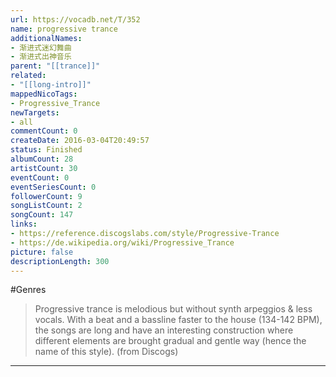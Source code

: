 ```yaml
---
url: https://vocadb.net/T/352
name: progressive trance
additionalNames: 
- 渐进式迷幻舞曲
- 渐进式出神音乐
parent: "[[trance]]"
related:
- "[[long-intro]]"
mappedNicoTags:
- Progressive_Trance
newTargets:
- all
commentCount: 0
createDate: 2016-03-04T20:49:57
status: Finished
albumCount: 28
artistCount: 30
eventCount: 0
eventSeriesCount: 0
followerCount: 9
songListCount: 2
songCount: 147
links: 
- https://reference.discogslabs.com/style/Progressive-Trance
- https://de.wikipedia.org/wiki/Progressive_Trance
picture: false
descriptionLength: 300
---
```


#Genres

>Progressive trance is melodious but without synth arpeggios & less vocals. With a beat and a bassline faster to the house (134-142 BPM), the songs are long and have an interesting construction where different elements are brought gradual and gentle way (hence the name of this style). (from Discogs)

---

